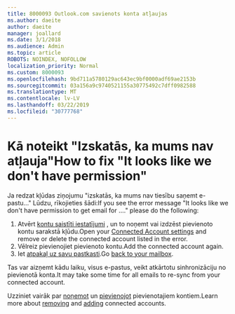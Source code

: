 ```yaml
---
title: 8000093 Outlook.com savienots konta atļaujas
ms.author: daeite
author: daeite
manager: joallard
ms.date: 3/1/2018
ms.audience: Admin
ms.topic: article
ROBOTS: NOINDEX, NOFOLLOW
localization_priority: Normal
ms.custom: 8000093
ms.openlocfilehash: 9bd711a5780129ac643ec9bf0000adf69ae2153b
ms.sourcegitcommit: 03a156a9c9740521155a30775492c7dff0982588
ms.translationtype: MT
ms.contentlocale: lv-LV
ms.lasthandoff: 03/22/2019
ms.locfileid: "30777768"
---
```

# <a name="how-to-fix-it-looks-like-we-dont-have-permission"></a><span data-ttu-id="67df3-102">Kā noteikt "Izskatās, ka mums nav atļauja"</span><span class="sxs-lookup"><span data-stu-id="67df3-102">How to fix "It looks like we don't have permission"</span></span>

<span data-ttu-id="67df3-103">Ja redzat kļūdas ziņojumu "izskatās, ka mums nav tiesību saņemt e-pastu..." Lūdzu, rīkojieties šādi:</span><span class="sxs-lookup"><span data-stu-id="67df3-103">If you see the error message "It looks like we don't have permission to get email for ...." please do the following:</span></span>

1. <span data-ttu-id="67df3-104">Atvērt [kontu saistīti iestatījumi](https://outlook.live.com/mail/options/mail/accounts) , un to noņemt vai izdzēst pievienoto kontu sarakstā kļūdu.</span><span class="sxs-lookup"><span data-stu-id="67df3-104">Open your [Connected Account settings](https://outlook.live.com/mail/options/mail/accounts) and remove or delete the connected account listed in the error.</span></span> 
2. <span data-ttu-id="67df3-105">Vēlreiz pievienojiet pievienoto kontu.</span><span class="sxs-lookup"><span data-stu-id="67df3-105">Add the connected account again.</span></span>
3. <span data-ttu-id="67df3-106">Iet [atpakaļ uz savu pastkasti](https://outlook.live.com/mail/inbox).</span><span class="sxs-lookup"><span data-stu-id="67df3-106">Go [back to your mailbox](https://outlook.live.com/mail/inbox).</span></span>

<span data-ttu-id="67df3-107">Tas var aizņemt kādu laiku, visus e-pastus, veikt atkārtotu sinhronizāciju no pievienotā konta.</span><span class="sxs-lookup"><span data-stu-id="67df3-107">It may take some time for all emails to re-sync from your connected account.</span></span>

<span data-ttu-id="67df3-108">Uzziniet vairāk par [noņemot](https://support.office.com/article/0b9a6b95-ff1b-46c1-bf60-d6b3b82c5ac8) un [pievienojot](https://support.office.com/article/c5224df4-5885-4e79-91ba-523aa743f0ba) pievienotajiem kontiem.</span><span class="sxs-lookup"><span data-stu-id="67df3-108">Learn more about [removing](https://support.office.com/article/0b9a6b95-ff1b-46c1-bf60-d6b3b82c5ac8) and [adding](https://support.office.com/article/c5224df4-5885-4e79-91ba-523aa743f0ba) connected accounts.</span></span>